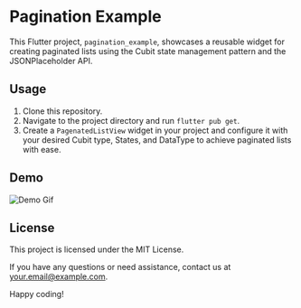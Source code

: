 # Pagination Example

This Flutter project, `pagination_example`, showcases a reusable widget for creating paginated lists using the Cubit state management pattern and the JSONPlaceholder API.

## Usage

1. Clone this repository.
2. Navigate to the project directory and run `flutter pub get`.
3. Create a `PagenatedListView` widget in your project and configure it with your desired Cubit type, States, and DataType to achieve paginated lists with ease.

## Demo

![Demo Gif](demo.gif)

## License

This project is licensed under the MIT License.

If you have any questions or need assistance, contact us at your.email@example.com.

Happy coding!
